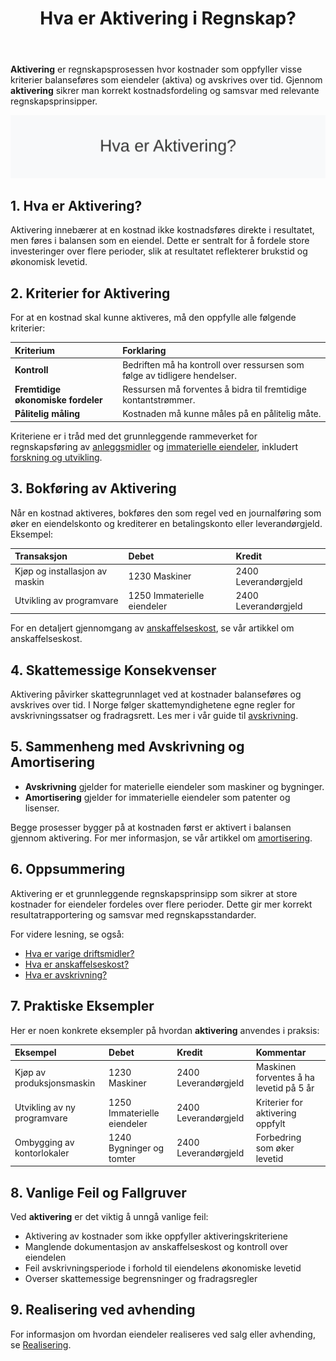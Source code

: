 ﻿---
title: "Hva er Aktivering i Regnskap?"
seoTitle: "Hva er Aktivering i Regnskap?"
description: '**Aktivering** er regnskapsprosessen hvor kostnader som oppfyller visse kriterier balanseføres som eiendeler (aktiva) og avskrives over tid. Gjennom **aktiveri...'
---

**Aktivering** er regnskapsprosessen hvor kostnader som oppfyller visse kriterier balanseføres som eiendeler (aktiva) og avskrives over tid. Gjennom **aktivering** sikrer man korrekt kostnadsfordeling og samsvar med relevante regnskapsprinsipper.

![Hva er Aktivering?](hva-er-aktivering-image.svg)

## 1. Hva er Aktivering?

Aktivering innebærer at en kostnad ikke kostnadsføres direkte i resultatet, men føres i balansen som en eiendel. Dette er sentralt for å fordele store investeringer over flere perioder, slik at resultatet reflekterer brukstid og økonomisk levetid.

## 2. Kriterier for Aktivering

For at en kostnad skal kunne aktiveres, må den oppfylle alle følgende kriterier:

| Kriterium                         | Forklaring                                                                          |
|:----------------------------------|:------------------------------------------------------------------------------------|
| **Kontroll**                      | Bedriften må ha kontroll over ressursen som følge av tidligere hendelser.           |
| **Fremtidige økonomiske fordeler**| Ressursen må forventes å bidra til fremtidige kontantstrømmer.                      |
| **Pålitelig måling**              | Kostnaden må kunne måles på en pålitelig måte.                                      |

Kriteriene er i tråd med det grunnleggende rammeverket for regnskapsføring av [anleggsmidler](/blogs/regnskap/hva-er-anleggsmidler "Hva er Anleggsmidler? Komplett Guide til Faste Eiendeler i Regnskap") og [immaterielle eiendeler](/blogs/regnskap/hva-er-imaterielle-eiendeler "Hva er Immaterielle Eiendeler? Komplett Guide til Utenfysiske Anleggsmidler"), inkludert [forskning og utvikling](/blogs/kontoplan/1000-forskning-og-utvikling "Hva er Konto 1000 - Forskning og utvikling?").

## 3. Bokføring av Aktivering

Når en kostnad aktiveres, bokføres den som regel ved en journalføring som øker en eiendelskonto og krediterer en betalingskonto eller leverandørgjeld. Eksempel:

| Transaksjon                          | Debet                           | Kredit                    |
|:-------------------------------------|:--------------------------------|:--------------------------|
| Kjøp og installasjon av maskin       | 1230 Maskiner                   | 2400 Leverandørgjeld      |
| Utvikling av programvare             | 1250 Immaterielle eiendeler     | 2400 Leverandørgjeld      |

For en detaljert gjennomgang av [anskaffelseskost](/blogs/regnskap/hva-er-anskaffelseskost "Hva er Anskaffelseskost? Beregning, Komponenter og Regnskapsføring"), se vår artikkel om anskaffelseskost.

## 4. Skattemessige Konsekvenser

Aktivering påvirker skattegrunnlaget ved at kostnader balanseføres og avskrives over tid. I Norge følger skattemyndighetene egne regler for avskrivningssatser og fradragsrett. Les mer i vår guide til [avskrivning](/blogs/regnskap/hva-er-avskrivning "Hva er Avskrivning i Regnskap? Metoder, Beregning og Praktiske Eksempler").

## 5. Sammenheng med Avskrivning og Amortisering

- **Avskrivning** gjelder for materielle eiendeler som maskiner og bygninger.
- **Amortisering** gjelder for immaterielle eiendeler som patenter og lisenser.

Begge prosesser bygger på at kostnaden først er aktivert i balansen gjennom aktivering. For mer informasjon, se vår artikkel om [amortisering](/blogs/regnskap/hva-er-amortisering "Hva er Amortisering? En Komplett Guide til Avskrivninger").

## 6. Oppsummering

Aktivering er et grunnleggende regnskapsprinsipp som sikrer at store kostnader for eiendeler fordeles over flere perioder. Dette gir mer korrekt resultatrapportering og samsvar med regnskapsstandarder.


For videre lesning, se også:
* [Hva er varige driftsmidler?](/blogs/regnskap/hva-er-varige-driftsmidler "Hva er Varige Driftsmidler? Komplett Guide til Avskrivbare Anleggsmidler")
* [Hva er anskaffelseskost?](/blogs/regnskap/hva-er-anskaffelseskost "Hva er Anskaffelseskost? Beregning og Regnskapsføring")
* [Hva er avskrivning?](/blogs/regnskap/hva-er-avskrivning "Hva er Avskrivning i Regnskap? Metoder, Beregning og Praktiske Eksempler")

## 7. Praktiske Eksempler

Her er noen konkrete eksempler på hvordan **aktivering** anvendes i praksis:

| Eksempel                              | Debet                          | Kredit                        | Kommentar                            |
|:--------------------------------------|:-------------------------------|:------------------------------|:-------------------------------------|
| Kjøp av produksjonsmaskin             | 1230 Maskiner                  | 2400 Leverandørgjeld          | Maskinen forventes å ha levetid på 5 år |
| Utvikling av ny programvare           | 1250 Immaterielle eiendeler    | 2400 Leverandørgjeld          | Kriterier for aktivering oppfylt      |
| Ombygging av kontorlokaler            | 1240 Bygninger og tomter        | 2400 Leverandørgjeld          | Forbedring som øker levetid           |

## 8. Vanlige Feil og Fallgruver

Ved **aktivering** er det viktig å unngå vanlige feil:

* Aktivering av kostnader som ikke oppfyller aktiveringskriteriene
* Manglende dokumentasjon av anskaffelseskost og kontroll over eiendelen
* Feil avskrivningsperiode i forhold til eiendelens økonomiske levetid
* Overser skattemessige begrensninger og fradragsregler

## 9. Realisering ved avhending

For informasjon om hvordan eiendeler realiseres ved salg eller avhending, se [Realisering](/blogs/regnskap/realisering "Realisering i regnskap: Gevinst og tap ved salg av eiendeler").












